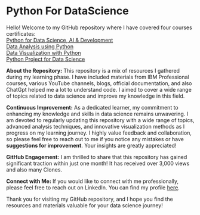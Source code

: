# Python For DataScience
<html>
<body>
  <p>
    Hello! Welcome to my GitHub repository where I have covered four courses certificates: <br>
    <a href="https://www.coursera.org/account/accomplishments/certificate/UZSSBADXW244"> Python for Data Science, AI & Development</a> <br>
    <a href="https://www.coursera.org/account/accomplishments/certificate/SPQ9SFVFGCQH">Data Analysis using Python</a> <br>
    <a href="https://www.coursera.org/account/accomplishments/certificate/U9PRRV59WT7D">Data Visualization with Python</a> <br>
    <a href="https://www.coursera.org/account/accomplishments/certificate/WZRAZRX844HW">Python Project for Data Science</a> <br>
  </p>

  <p>
    <strong>About the Repository:</strong> This repository is a mix of resources I gathered during my learning phase. I have included materials from IBM Professional courses, various YouTube channels, blogs, official documentation, and also ChatGpt helped me a lot to understand code. I aimed to cover a wide range of topics related to data science and improve my knowledge in this field.
  </p>

  <p>
  <strong>Continuous Improvement:</strong> As a dedicated learner, my commitment to enhancing my knowledge and skills in data science remains unwavering. I am devoted to regularly updating this repository with a wide range of topics, advanced analysis techniques, and innovative visualization methods as I progress on my learning journey. <be> I highly value feedback and collaboration, so please feel free to reach out to me if you notice any mistakes or have <strong>suggestions for improvement</strong>. Your insights are greatly appreciated!
</p>

  <p>
    <strong>GitHub Engagement:</strong> I am thrilled to share that this repository has gained significant traction within just one month! It has received over 3,000 views and also many Clones. 
  </p
  <p>
    <strong>Connect with Me:</strong> If you would like to connect with me professionally, please feel free to reach out on LinkedIn. You can find my profile
    <a href="https://www.linkedin.com/in/aymanijaz/">here</a>.
  </p>

  <p>
    Thank you for visiting my GitHub repository, and I hope you find the resources and materials valuable for your data science journey!
  </p>

</body>
</html>

